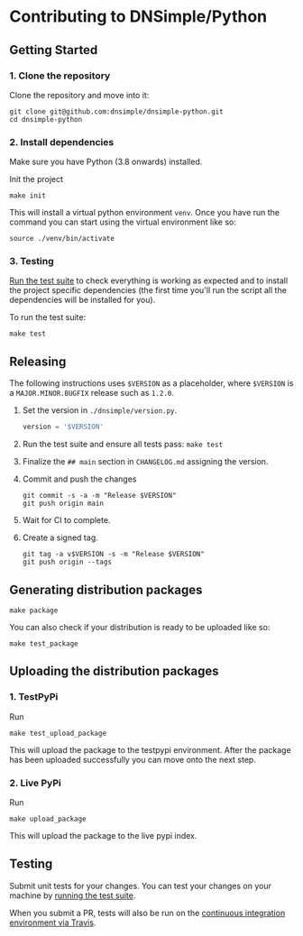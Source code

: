 # Contributing to DNSimple/Python

## Getting Started

### 1. Clone the repository

Clone the repository and move into it:

```shell
git clone git@github.com:dnsimple/dnsimple-python.git
cd dnsimple-python
```

### 2. Install dependencies

Make sure you have Python (3.8 onwards) installed.

Init the project

```shell
make init
```

This will install a virtual python environment `venv`. Once you have run the command
you can start using the virtual environment like so:

```shell
source ./venv/bin/activate
```

### 3. Testing

[Run the test suite](#testing) to check everything is working as expected and to install the project specific
dependencies (the first time you'll run the script all the dependencies will be installed for you).

To run the test suite:

```shell
make test
```

## Releasing

The following instructions uses `$VERSION` as a placeholder, where `$VERSION` is a `MAJOR.MINOR.BUGFIX` release such as `1.2.0`.

1. Set the version in `./dnsimple/version.py`.

    ```python
    version = '$VERSION'
    ```

2. Run the test suite and ensure all tests pass: `make test`

3. Finalize the `## main` section in `CHANGELOG.md` assigning the version.

4. Commit and push the changes

    ```shell
    git commit -s -a -m "Release $VERSION"
    git push origin main
    ```

5. Wait for CI to complete.

6. Create a signed tag.

    ```shell
    git tag -a v$VERSION -s -m "Release $VERSION"
    git push origin --tags
    ```

## Generating distribution packages

```shell
make package
```

You can also check if your distribution is ready to be uploaded like so:

```shell
make test_package
```

## Uploading the distribution packages

### 1. TestPyPi

Run

```shell
make test_upload_package
```

This will upload the package to the testpypi environment.
After the package has been uploaded successfully you can move onto the next step.

### 2. Live PyPi

Run

```shell
make upload_package
```

This will upload the package to the live pypi index.

## Testing

Submit unit tests for your changes. You can test your changes on your machine by [running the test suite](#testing).

When you submit a PR, tests will also be run on the [continuous integration environment via Travis](https://travis-ci.com/dnsimple/dnsimple-python).
